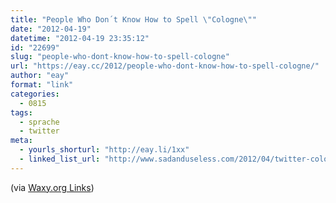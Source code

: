 ```yaml
---
title: "People Who Don´t Know How to Spell \"Cologne\""
date: "2012-04-19"
datetime: "2012-04-19 23:35:12"
id: "22699"
slug: "people-who-dont-know-how-to-spell-cologne"
url: "https://eay.cc/2012/people-who-dont-know-how-to-spell-cologne/"
author: "eay"
format: "link"
categories:
  - 0815
tags:
  - sprache
  - twitter
meta:
  - yourls_shorturl: "http://eay.li/1xx"
  - linked_list_url: "http://www.sadanduseless.com/2012/04/twitter-cologne/"
---
```


(via [Waxy.org Links](http://waxy.org/links/))
